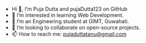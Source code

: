 - Hi 👋, I’m Puja Dutta and pujaDutta123 on GitHub
- 👀 I’m interested in learning Web Development.
- 🌱 I’m an Engineering student at GIMT, Guwahati.
- 💞️ I’m looking to collaborate on open-source projects.
- 📫 How to reach me: pujaduttatanu@gmail.com

<!---
pujaDutta123/pujaDutta123 is a ✨ special ✨ repository because its `README.md` (this file) appears on your GitHub profile.
You can click the Preview link to take a look at your changes.
--->

